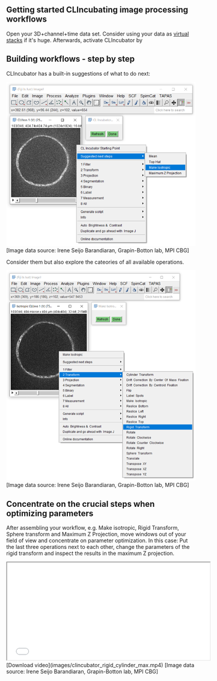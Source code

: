 ## Getting started CLIncubating image processing workflows
Open your 3D+channel+time data set. Consider using your data as [virtual stacks](https://imagej.nih.gov/ij/docs/guide/146-8.html)
if it's huge. Afterwards, activate CLIncubator by 


## Building workflows - step by step
CLIncubator has a built-in suggestions of what to do next:
 

![Image](images/suggestion_make_isotropic.png) 
[Image data source: Irene Seijo Barandiaran, Grapin-Botton lab, MPI CBG]

Consider them but also explore the cateories of all available operations. 

![Image](images/menu_rigid_tranform.png)
[Image data source: Irene Seijo Barandiaran, Grapin-Botton lab, MPI CBG]

## Concentrate on the crucial steps when optimizing parameters
After assembling your workflow, e.g. Make isotropic, Rigid Transform, Sphere transform and Maximum Z Projection, move
windows out of your field of view and concentrate on parameter optimization. In this case: Put the last three operations
next to each other, change the parameters of the rigid transform and inspect the results in the maximum Z projection.

<iframe src="images/clincubator_rigid_cylinder_max.mp4" width="540" height="260"></iframe>
[Download video](images/clincubator_rigid_cylinder_max.mp4) 
[Image data source: Irene Seijo Barandiaran, Grapin-Botton lab, MPI CBG]


